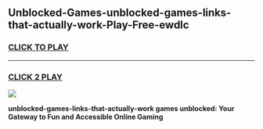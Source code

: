 
## Unblocked-Games-unblocked-games-links-that-actually-work-Play-Free-ewdlc
<h3>
<a href="https://premium76.site?title=unblocked-games-links-that-actually-work&ref=09A">CLICK TO PLAY</a></h3>
<hr>

<h3>
<a href="https://premium76.site?title=unblocked-games-links-that-actually-work&ref=09A">CLICK 2 PLAY</a>
  
</h3>

<a href="https://premium76.site?title=unblocked-games-links-that-actually-work&ref=09A"><img src="https://clearcache.store/games.png"></a>


**unblocked-games-links-that-actually-work games unblocked: Your Gateway to Fun and Accessible Online Gaming**
